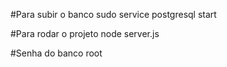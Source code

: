 #Para subir o banco
sudo service postgresql start

#Para rodar o projeto
node server.js

#Senha do banco
root